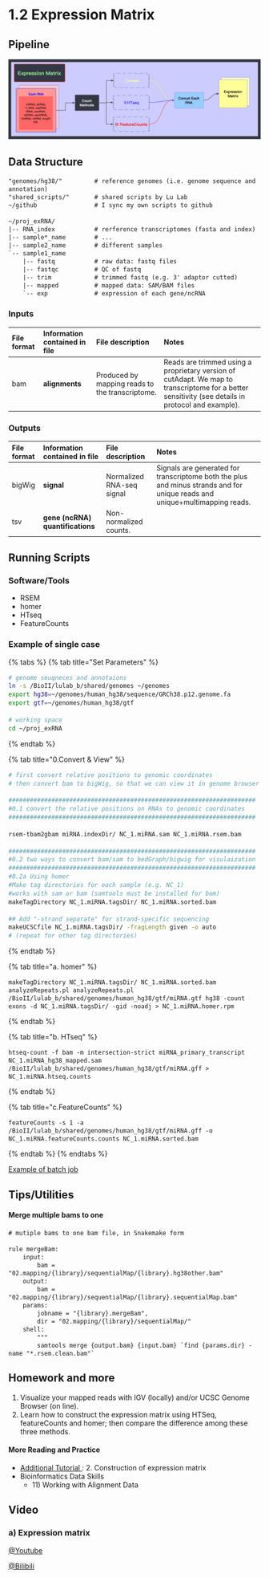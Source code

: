 # 1.2 Expression Matrix

## Pipeline

![](../../.gitbook/assets/expression.png)

## Data Structure

```text
"genomes/hg38/"         # reference genomes (i.e. genome sequence and annotation)
"shared_scripts/"       # shared scripts by Lu Lab
~/github                # I sync my own scripts to github

~/proj_exRNA/
|-- RNA_index           # rerference transcriptomes (fasta and index) 
|-- sample*_name        # ...
|-- sample2_name        # different samples     
`-- sample1_name        
    |-- fastq           # raw data: fastq files
    |-- fastqc          # QC of fastq
    |-- trim            # trimmed fastq (e.g. 3' adaptor cutted)
    |-- mapped          # mapped data: SAM/BAM files
    `-- exp             # expression of each gene/ncRNA
```

### **Inputs**

| **File format** | **Information contained in file** | **File description** | **Notes** |
| :--- | :--- | :--- | :--- |
| bam | **alignments** | Produced by mapping reads to the transcriptome. | Reads are trimmed using a proprietary version of cutAdapt. We map to transcriptome for a better sensitivity \(see details in protocol and example\). |

### **Outputs**

| **File format** | **Information contained in file** | **File description** | **Notes** |
| :--- | :--- | :--- | :--- |
| bigWig | **signal** | Normalized RNA-seq signal | Signals are generated for transcriptome both the plus and minus strands and for unique reads and unique+multimapping reads. |
| tsv | **gene \(ncRNA\) quantifications** | Non-normalized counts. |  |

## Running Scripts

### Software/Tools

* RSEM
* homer
* HTseq
* FeatureCounts

### Example of single case

{% tabs %}
{% tab title="Set Parameters" %}
```bash
# genome seuqneces and annotaions
ln -s /BioII/lulab_b/shared/genomes ~/genomes
export hg38=~/genomes/human_hg38/sequence/GRCh38.p12.genome.fa
export gtf=~/genomes/human_hg38/gtf

# working space
cd ~/proj_exRNA
```
{% endtab %}

{% tab title="0.Convert & View" %}
```bash
# first convert relative positions to genomic coordinates
# then convert bam to bigWig, so that we can view it in genome browser

#####################################################################
#0.1 convert the relative positions on RNAs to genomic coordinates 
#####################################################################

rsem-tbam2gbam miRNA.indexDir/ NC_1.miRNA.sam NC_1.miRNA.rsem.bam

#####################################################################
#0.2 two ways to convert bam/sam to bedGraph/bigwig for visulaization 
#####################################################################
#0.2a Using homer
#Make tag directories for each sample (e.g. NC_1)
#works with sam or bam (samtools must be installed for bam) 
makeTagDirectory NC_1.miRNA.tagsDir/ NC_1.miRNA.sorted.bam

## Add "-strand separate" for strand-specific sequencing 
makeUCSCfile NC_1.miRNA.tagsDir/ -fragLength given -o auto
# (repeat for other tag directories)
```
{% endtab %}

{% tab title="a. homer" %}
```text
makeTagDirectory NC_1.miRNA.tagsDir/ NC_1.miRNA.sorted.bam analyzeRepeats.pl analyzeRepeats.pl /BioII/lulab_b/shared/genomes/human_hg38/gtf/miRNA.gtf hg38 -count exons -d NC_1.miRNA.tagsDir/ -gid -noadj > NC_1.miRNA.homer.rpm
```
{% endtab %}

{% tab title="b. HTseq" %}
```text
htseq-count -f bam -m intersection-strict miRNA_primary_transcript NC_1.miRNA_hg38_mapped.sam /BioII/lulab_b/shared/genomes/human_hg38/gtf/miRNA.gff > NC_1.miRNA.htseq.counts
```
{% endtab %}

{% tab title="c.FeatureCounts" %}
```text
featureCounts -s 1 -a /BioII/lulab_b/shared/genomes/human_hg38/gtf/miRNA.gff -o NC_1.miRNA.featureCounts.counts NC_1.miRNA.sorted.bam
```
{% endtab %}
{% endtabs %}

[Example of batch job](https://github.com/lulab/training/tree/master/proj_exRNA/example_small)

## Tips/Utilities

#### Merge multiple bams to one

```text
# mutiple bams to one bam file, in Snakemake form

rule mergeBam:
    input:
        bam = "02.mapping/{library}/sequentialMap/{library}.hg38other.bam"
    output:
        bam = "02.mapping/{library}/sequentialMap/{library}.sequentialMap.bam"
    params:
        jobname = "{library}.mergeBam",
        dir = "02.mapping/{library}/sequentialMap/"
    shell:
        """
        samtools merge {output.bam} {input.bam} `find {params.dir} -name "*.rsem.clean.bam"`
```

## Homework and more

1. Visualize your mapped reads with IGV \(locally\) and/or UCSC Genome Browser \(on line\).
2. Learn how to construct the expression matrix using HTSeq, featureCounts and homer; then compare the difference among these three methods. 

#### More Reading and Practice[ ](https://youngleebbs.gitbooks.io/bioinformatics-training-program/content/exrna-seq-analysis/1preprocessing-mapping-and-qc.html)

* [Additional Tutorial ](../../getting-startted.md#learning-materials): 2. Construction of expression matrix
* Bioinformatics Data Skills
  * 11\) Working with Alignment Data

## Video

### a\) Expression matrix

[@Youtube](https://youtu.be/DPGpPuzVg_o)

[@Bilibili](https://player.bilibili.com/player.html?aid=30592382&cid=53396383&page=1)

